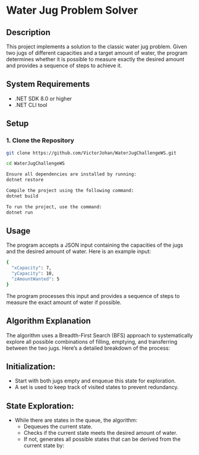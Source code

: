 # Water Jug Problem Solver

## Description

This project implements a solution to the classic water jug problem. Given two jugs of different capacities and a target amount of water, the program determines whether it is possible to measure exactly the desired amount and provides a sequence of steps to achieve it.

## System Requirements

- .NET SDK 8.0 or higher
- .NET CLI tool

## Setup

### 1. Clone the Repository
```bash
git clone https://github.com/VictorJohan/WaterJugChallengeWS.git

cd WaterJugChallengeWS

Ensure all dependencies are installed by running:
dotnet restore

Compile the project using the following command:
dotnet build

To run the project, use the command:
dotnet run
```
## Usage

The program accepts a JSON input containing the capacities of the jugs and the desired amount of water. Here is an example input:
```bash
{
  "xCapacity": 7,
  "yCapacity": 10,
  "zAmountWanted": 5
}
```
The program processes this input and provides a sequence of steps to measure the exact amount of water if possible.

## Algorithm Explanation

The algorithm uses a Breadth-First Search (BFS) approach to systematically explore all possible combinations of filling, emptying, and transferring between the two jugs. Here’s a detailed breakdown of the process:

## Initialization:

* Start with both jugs empty and enqueue this state for exploration.
* A set is used to keep track of visited states to prevent redundancy.

## State Exploration:

* While there are states in the queue, the algorithm:
  * Dequeues the current state.
  * Checks if the current state meets the desired amount of water.
  * If not, generates all possible states that can be derived from the current state by:
